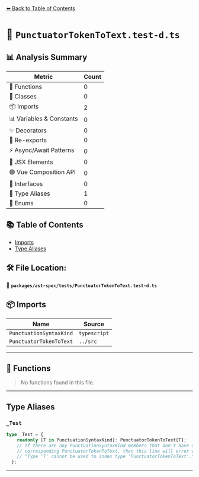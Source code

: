 [⬅️ Back to Table of Contents](../../../index.md)

# 📄 `PunctuatorTokenToText.test-d.ts`

## 📊 Analysis Summary

| Metric | Count |
|--------|-------|
| 🔧 Functions | 0 |
| 🧱 Classes | 0 |
| 📦 Imports | 2 |
| 📊 Variables & Constants | 0 |
| ✨ Decorators | 0 |
| 🔄 Re-exports | 0 |
| ⚡ Async/Await Patterns | 0 |
| 💠 JSX Elements | 0 |
| 🟢 Vue Composition API | 0 |
| 📐 Interfaces | 0 |
| 📑 Type Aliases | 1 |
| 🎯 Enums | 0 |

## 📚 Table of Contents

- [Imports](#imports)
- [Type Aliases](#type-aliases)

## 🛠️ File Location:
📂 **`packages/ast-spec/tests/PunctuatorTokenToText.test-d.ts`**

## 📦 Imports

| Name | Source |
|------|--------|
| `PunctuationSyntaxKind` | `typescript` |
| `PunctuatorTokenToText` | `../src` |


---

## 🔧 Functions

> No functions found in this file.


---

## Type Aliases

### `_Test`

```ts
type _Test = {
    readonly [T in PunctuationSyntaxKind]: PunctuatorTokenToText[T];
    // If there are any PunctuationSyntaxKind members that don't have a
    // corresponding PunctuatorTokenToText, then this line will error with
    // "Type 'T' cannot be used to index type 'PunctuatorTokenToText'."
  };
```


---